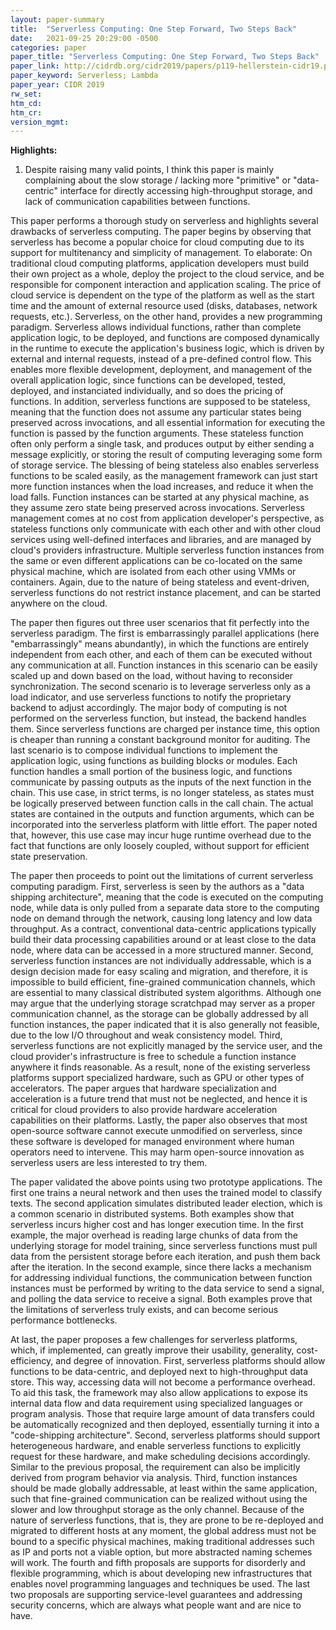 ```yaml
---
layout: paper-summary
title:  "Serverless Computing: One Step Forward, Two Steps Back"
date:   2021-09-25 20:29:00 -0500
categories: paper
paper_title: "Serverless Computing: One Step Forward, Two Steps Back"
paper_link: http://cidrdb.org/cidr2019/papers/p119-hellerstein-cidr19.pdf
paper_keyword: Serverless; Lambda
paper_year: CIDR 2019
rw_set:
htm_cd:
htm_cr:
version_mgmt:
---
```


**Highlights:**

1. Despite raising many valid points, I think this paper is mainly complaining about the slow storage / lacking
   more "primitive" or "data-centric" interface for directly accessing high-throughput storage, and lack 
   of communication capabilities between functions. 

This paper performs a thorough study on serverless and highlights several drawbacks of serverless computing.
The paper begins by observing that serverless has become a popular choice for cloud computing due to its 
support for multitenancy and simplicity of management. To elaborate: On traditional cloud computing platforms,
application developers must build their own project as a whole, deploy the project to the cloud service, and 
be responsible for component interaction and application scaling. The price of cloud service is dependent on 
the type of the platform as well as the start time and the amount of external resource used (disks, databases, network
requests, etc.). 
Serverless, on the other hand, provides a new programming paradigm. Serverless allows individual functions, rather
than complete application logic, to be deployed, and functions are composed dynamically in the runtime to execute the
application's business logic, which is driven by external and internal requests, instead of a pre-defined control flow. 
This enables more flexible development, deployment, and management of the overall application logic, since functions
can be developed, tested, deployed, and instanciated individually, and so does the pricing of functions. 
In addition, serverless functions are supposed to be stateless, meaning that the function does not assume any 
particular states being preserved across invocations, and all essential information for executing the function is passed
by the function arguments. These stateless function often only perform a single task, and produces output by either
sending a message explicitly, or storing the result of computing leveraging some form of storage service.
The blessing of being stateless also enables serverless functions to be scaled easily, as the management framework
can just start more function instances when the load increases, and reduce it when the load falls.
Function instances can be started at any physical machine, as they assume zero state being preserved across 
invocations.
Serverless management comes at no cost from application developer's perspective, as stateless functions only 
communicate with each other and with other cloud services using well-defined interfaces and libraries, and are managed 
by cloud's providers infrastructure.
Multiple serverless function instances from the same or even different applications can be co-located on the 
same physical machine, which are isolated from each other using VMMs or containers.
Again, due to the nature of being stateless and event-driven, serverless functions do not restrict instance placement, 
and can be started anywhere on the cloud.

The paper then figures out three user scenarios that fit perfectly into the serverless paradigm.
The first is embarrassingly parallel applications (here "embarrassingly" means abundantly), in which the functions are 
entirely independent from each other, and each of them can be executed without any communication at all. 
Function instances in this scenario can be easily scaled up and down based on the load, without having to reconsider
synchronization.
The second scenario is to leverage serverless only as a load indicator, and use serverless functions to notify 
the proprietary backend to adjust accordingly. The major body of computing is not performed on the serverless
function, but instead, the backend handles them. Since serverless functions are charged per instance time, this option
is cheaper than running a constant background monitor for auditing.
The last scenario is to compose individual functions to implement the application logic, using functions as building 
blocks or modules. Each function handles a small portion of the business logic, and functions communicate by passing
outputs as the inputs of the next function in the chain.
This use case, in strict terms, is no longer stateless, as states must be logically preserved between function calls in 
the call chain. The actual states are contained in the outputs and function arguments, which can be incorporated 
into the serverless platform with little effort.
The paper noted that, however, this use case may incur huge runtime overhead due to the fact that functions are only 
loosely coupled, without support for efficient state preservation.

The paper then proceeds to point out the limitations of current serverless computing paradigm.
First, serverless is seen by the authors as a "data shipping architecture", meaning that the code is executed on the 
computing node, while data is only pulled from a separate data store to the computing node on demand through the 
network, causing long latency and low data throughput. 
As a contract, conventional data-centric applications typically build their data processing capabilities
around or at least close to the data node, where data can be accessed in a more structured manner.
Second, serverless function instances are not individually addressable, which is a design decision made for easy
scaling and migration, and therefore, it is impossible to build efficient, fine-grained communication channels, which 
are essential to many classical distributed system algorithms. 
Although one may argue that the underlying storage scratchpad may server as a proper communication channel, as the 
storage can be globally addressed by all function instances, the paper indicated that it is also generally not feasible,
due to the low I/O throughout and weak consistency model.
Third, serverless functions are not explicitly managed by the service user, and the cloud provider's infrastructure
is free to schedule a function instance anywhere it finds reasonable. As a result, none of the existing serverless
platforms support specialized hardware, such as GPU or other types of accelerators. 
The paper argues that hardware specialization and acceleration is a future trend that must not be neglected, and hence
it is critical for cloud providers to also provide hardware acceleration capabilities on their platforms.
Lastly, the paper also observes that most open-source software cannot execute unmodified on serverless, since these 
software is developed for managed environment where human operators need to intervene. This may harm open-source 
innovation as serverless users are less interested to try them.

The paper validated the above points using two prototype applications. The first one trains a neural network and 
then uses the trained model to classify texts. The second application simulates distributed leader election, which is a 
common scenario in distributed systems. Both examples show that serverless incurs higher cost and has longer execution 
time. In the first example, the major overhead is reading large chunks of data from the underlying storage for model 
training, since serverless functions must pull data from the persistent storage before each iteration, and push them 
back after the iteration.
In the second example, since there lacks a mechanism for addressing individual functions, the communication between
function instances must be performed by writing to the data service to send a signal, and polling the data service 
to receive a signal.
Both examples prove that the limitations of serverless truly exists, and can become serious performance bottlenecks.

At last, the paper proposes a few challenges for serverless platforms, which, if implemented, can greatly improve their
usability, generality, cost-efficiency, and degree of innovation.
First, serverless platforms should allow functions to be data-centric, and deployed next to high-throughput data store.
This way, accessing data will not become a performance overhead.
To aid this task, the framework may also allow applications to expose its internal data flow and data requirement
using specialized languages or program analysis. Those that require large amount of data transfers could be 
automatically recognized and then deployed, essentially turning it into a "code-shipping architecture".
Second, serverless platforms should support heterogeneous hardware, and enable serverless functions to explicitly
request for these hardware, and make scheduling decisions accordingly. Similar to the previous proposal, the
requirement can also be implicitly derived from program behavior via analysis.
Third, function instances should be made globally addressable, at least within the same application, such that 
fine-grained communication can be realized without using the slower and low throughput storage as the only channel.
Because of the nature of serverless functions, that is, they are prone to be re-deployed and migrated to different
hosts at any moment, the global address must not be bound to a specific physical machines, making traditional addresses
such as IP and ports not a viable option, but more abstracted naming schemes will work.
The fourth and fifth proposals are supports for disorderly and flexible programming, which is about developing new 
infrastructures that enables novel programming languages and techniques be used.
The last two proposals are supporting service-level guarantees and addressing security concerns, which are always 
what people want and are nice to have.

